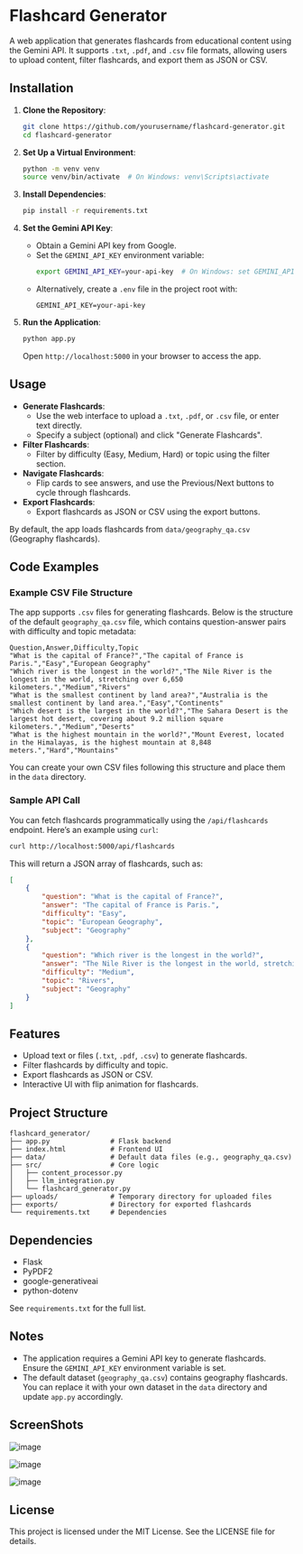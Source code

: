 # Flashcard Generator

A web application that generates flashcards from educational content using the Gemini API. It supports `.txt`, `.pdf`, and `.csv` file formats, allowing users to upload content, filter flashcards, and export them as JSON or CSV.

## Installation

1. **Clone the Repository**:
   ```bash
   git clone https://github.com/yourusername/flashcard-generator.git
   cd flashcard-generator
   ```

2. **Set Up a Virtual Environment**:
   ```bash
   python -m venv venv
   source venv/bin/activate  # On Windows: venv\Scripts\activate
   ```

3. **Install Dependencies**:
   ```bash
   pip install -r requirements.txt
   ```

4. **Set the Gemini API Key**:
   - Obtain a Gemini API key from Google.
   - Set the `GEMINI_API_KEY` environment variable:
     ```bash
     export GEMINI_API_KEY=your-api-key  # On Windows: set GEMINI_API_KEY=your-api-key
     ```
   - Alternatively, create a `.env` file in the project root with:
     ```
     GEMINI_API_KEY=your-api-key
     ```

5. **Run the Application**:
   ```bash
   python app.py
   ```
   Open `http://localhost:5000` in your browser to access the app.

## Usage

- **Generate Flashcards**:
  - Use the web interface to upload a `.txt`, `.pdf`, or `.csv` file, or enter text directly.
  - Specify a subject (optional) and click "Generate Flashcards".
- **Filter Flashcards**:
  - Filter by difficulty (Easy, Medium, Hard) or topic using the filter section.
- **Navigate Flashcards**:
  - Flip cards to see answers, and use the Previous/Next buttons to cycle through flashcards.
- **Export Flashcards**:
  - Export flashcards as JSON or CSV using the export buttons.

By default, the app loads flashcards from `data/geography_qa.csv` (Geography flashcards).

## Code Examples

### Example CSV File Structure

The app supports `.csv` files for generating flashcards. Below is the structure of the default `geography_qa.csv` file, which contains question-answer pairs with difficulty and topic metadata:

```csv
Question,Answer,Difficulty,Topic
"What is the capital of France?","The capital of France is Paris.","Easy","European Geography"
"Which river is the longest in the world?","The Nile River is the longest in the world, stretching over 6,650 kilometers.","Medium","Rivers"
"What is the smallest continent by land area?","Australia is the smallest continent by land area.","Easy","Continents"
"Which desert is the largest in the world?","The Sahara Desert is the largest hot desert, covering about 9.2 million square kilometers.","Medium","Deserts"
"What is the highest mountain in the world?","Mount Everest, located in the Himalayas, is the highest mountain at 8,848 meters.","Hard","Mountains"
```

You can create your own CSV files following this structure and place them in the `data` directory.

### Sample API Call

You can fetch flashcards programmatically using the `/api/flashcards` endpoint. Here’s an example using `curl`:

```bash
curl http://localhost:5000/api/flashcards
```

This will return a JSON array of flashcards, such as:

```json
[
    {
        "question": "What is the capital of France?",
        "answer": "The capital of France is Paris.",
        "difficulty": "Easy",
        "topic": "European Geography",
        "subject": "Geography"
    },
    {
        "question": "Which river is the longest in the world?",
        "answer": "The Nile River is the longest in the world, stretching over 6,650 kilometers.",
        "difficulty": "Medium",
        "topic": "Rivers",
        "subject": "Geography"
    }
]
```

## Features

- Upload text or files (`.txt`, `.pdf`, `.csv`) to generate flashcards.
- Filter flashcards by difficulty and topic.
- Export flashcards as JSON or CSV.
- Interactive UI with flip animation for flashcards.

## Project Structure

```
flashcard_generator/
├── app.py               # Flask backend
├── index.html           # Frontend UI
├── data/                # Default data files (e.g., geography_qa.csv)
├── src/                 # Core logic
│   ├── content_processor.py
│   ├── llm_integration.py
│   └── flashcard_generator.py
├── uploads/             # Temporary directory for uploaded files
├── exports/             # Directory for exported flashcards
└── requirements.txt     # Dependencies
```

## Dependencies

- Flask
- PyPDF2
- google-generativeai
- python-dotenv

See `requirements.txt` for the full list.

## Notes

- The application requires a Gemini API key to generate flashcards. Ensure the `GEMINI_API_KEY` environment variable is set.
- The default dataset (`geography_qa.csv`) contains geography flashcards. You can replace it with your own dataset in the `data` directory and update `app.py` accordingly.

## ScreenShots
![image](https://github.com/user-attachments/assets/f4f05afd-7a83-49d9-b513-7a9fc31cf590)

![image](https://github.com/user-attachments/assets/20244c02-163d-42f4-ba2d-67da20ad097e)

![image](https://github.com/user-attachments/assets/2cfbf5f5-7985-4368-90f8-2ece16ef7925)



## License

This project is licensed under the MIT License. See the LICENSE file for details.
